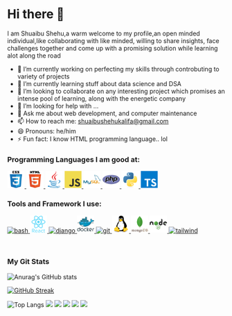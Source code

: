 # Hi there 👋
I am Shuaibu Shehu,a warm welcome to my profile,an open minded individual,like collaborating with like minded, willing to share insights, face challenges together and come up with a promising solution while learning alot along the road 

- 🔭 I’m currently working on  perfecting my skills through controbuting to variety of projects
- 🌱 I’m currently learning stuff about data science and DSA
- 👯 I’m looking to collaborate on any interesting project which promises an intense pool of learning, along with the energetic company
- 🤔 I’m looking for help with ...
- 💬 Ask me about  web development, and computer maintenance
- 📫 How to reach me: shuaibushehukalifa@gmail.com
- 😄 Pronouns: he/him
- ⚡ Fun fact: I know HTML programming language.. lol 

<h3 align="left"> Programming Languages I am good at:</h3>
<p align="left"> 
  <a href="https://www.w3schools.com/css/" target="_blank" rel="noreferrer"> 
    <img src="https://raw.githubusercontent.com/devicons/devicon/master/icons/css3/css3-original-wordmark.svg" alt="css3" width="40" height="40"/> 
  </a> 
  <a href="https://www.w3.org/html/" target="_blank" rel="noreferrer"> 
    <img src="https://raw.githubusercontent.com/devicons/devicon/master/icons/html5/html5-original-wordmark.svg" alt="html5" width="40" height="40"/>
  </a> 
  <a href="https://www.java.com" target="_blank" rel="noreferrer"> 
    <img src="https://raw.githubusercontent.com/devicons/devicon/master/icons/java/java-original.svg" alt="java" width="40" height="40"/> 
  </a> 
  <a href="https://developer.mozilla.org/en-US/docs/Web/JavaScript" target="_blank" rel="noreferrer"> 
    <img src="https://raw.githubusercontent.com/devicons/devicon/master/icons/javascript/javascript-original.svg" alt="javascript" width="40" height="40"/> 
  </a> 
  <a href="https://www.mysql.com/" target="_blank" rel="noreferrer"> 
    <img src="https://raw.githubusercontent.com/devicons/devicon/master/icons/mysql/mysql-original-wordmark.svg" alt="mysql" width="40" height="40"/> 
  </a> 
  <a href="https://www.php.net" target="_blank" rel="noreferrer"> 
    <img src="https://raw.githubusercontent.com/devicons/devicon/master/icons/php/php-original.svg" alt="php" width="40" height="40"/> 
  </a> 
  <a href="https://www.python.org" target="_blank" rel="noreferrer"> 
    <img src="https://raw.githubusercontent.com/devicons/devicon/master/icons/python/python-original.svg" alt="python" width="40" height="40"/>
  </a>  
  <a href="https://www.typescriptlang.org/" target="_blank" rel="noreferrer"> 
    <img src="https://raw.githubusercontent.com/devicons/devicon/master/icons/typescript/typescript-original.svg" alt="typescript" width="40" height="40"/> 
  </a>  
</p>

<h3 align="left">Tools and Framework I use:</h3>
<p align="left"> 
  <a href="https://www.gnu.org/software/bash/" target="_blank" rel="noreferrer"> 
    <img src="https://www.vectorlogo.zone/logos/gnu_bash/gnu_bash-icon.svg" alt="bash" width="40" height="40"/> 
  </a> 
   <a href="https://reactjs.org/" target="_blank" rel="noreferrer"> 
      <img src="https://raw.githubusercontent.com/devicons/devicon/master/icons/react/react-original-wordmark.svg" alt="react" width="40" height="40"/> 
   </a>
  <a href="https://www.djangoproject.com/" target="_blank" rel="noreferrer"> 
    <img src="https://cdn.worldvectorlogo.com/logos/django.svg" alt="django" width="40" height="40"/> 
  </a> 
  <a href="https://www.docker.com/" target="_blank" rel="noreferrer"> 
    <img src="https://raw.githubusercontent.com/devicons/devicon/master/icons/docker/docker-original-wordmark.svg" alt="docker" width="40" height="40"/> 
  </a> 
  <a href="https://git-scm.com/" target="_blank" rel="noreferrer"> 
    <img src="https://www.vectorlogo.zone/logos/git-scm/git-scm-icon.svg" alt="git" width="40" height="40"/> 
  </a> 
  <a href="https://www.linux.org/" target="_blank" rel="noreferrer"> 
    <img src="https://raw.githubusercontent.com/devicons/devicon/master/icons/linux/linux-original.svg" alt="linux" width="40" height="40"/> 
  </a> 
  <a href="https://www.mongodb.com/" target="_blank" rel="noreferrer"> 
    <img src="https://raw.githubusercontent.com/devicons/devicon/master/icons/mongodb/mongodb-original-wordmark.svg" alt="mongodb" width="40" height="40"/> 
  </a> 
  <a href="https://nodejs.org" target="_blank" rel="noreferrer"> 
    <img src="https://raw.githubusercontent.com/devicons/devicon/master/icons/nodejs/nodejs-original-wordmark.svg" alt="nodejs" width="40" height="40"/> 
  </a> 
  <a href="https://tailwindcss.com/" target="_blank" rel="noreferrer"> 
    <img src="https://www.vectorlogo.zone/logos/tailwindcss/tailwindcss-icon.svg" alt="tailwind" width="40" height="40"/> 
  </a> 
</p>
<br>


<h3 align="left">My Git Stats</h3>


![Anurag's GitHub stats](https://github-readme-stats.vercel.app/api?username=shuaibu-shehu&show_icons=true&theme=onedark)

[![GitHub Streak](http://github-readme-streak-stats.herokuapp.com?user=shuaibu-shehu&theme=onedark)](https://git.io/streak-stats)



![Top Langs](https://github-readme-stats.vercel.app/api/top-langs/?username=shuaibu-shehu&theme=onedark)
![](https://github-profile-summary-cards.vercel.app/api/cards/repos-per-language?username=shuaibu-shehu&theme=dracula)
![](https://github-profile-summary-cards.vercel.app/api/cards/most-commit-language?username=shuaibu-shehu&theme=dracula)
![](https://github-profile-summary-cards.vercel.app/api/cards/stats?username=shuaibu-shehu&theme=dracula)
![](https://github-profile-summary-cards.vercel.app/api/cards/productive-time?username=shuaibu-shehu/&theme=dracula)
![](https://github-profile-summary-cards.vercel.app/api/cards/productive-time?username=shuaibu-shehu&theme=dracula)
